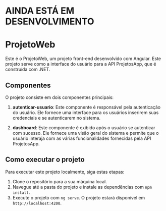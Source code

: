 # AINDA ESTÁ EM DESENVOLVIMENTO

# ProjetoWeb

Este é o ProjetoWeb, um projeto front-end desenvolvido com Angular. Este projeto serve como a interface do usuário para a API ProjetosApp, que é construída com .NET.

## Componentes

O projeto consiste em dois componentes principais:

1. **autenticar-usuario**: Este componente é responsável pela autenticação do usuário. Ele fornece uma interface para os usuários inserirem suas credenciais e se autenticarem no sistema.

2. **dashboard**: Este componente é exibido após o usuário se autenticar com sucesso. Ele fornece uma visão geral do sistema e permite que o usuário interaja com as várias funcionalidades fornecidas pela API ProjetosApp.

## Como executar o projeto

Para executar este projeto localmente, siga estas etapas:

1. Clone o repositório para a sua máquina local.
2. Navegue até a pasta do projeto e instale as dependências com `npm install`.
3. Execute o projeto com `ng serve`. O projeto estará disponível em `http://localhost:4200`.
